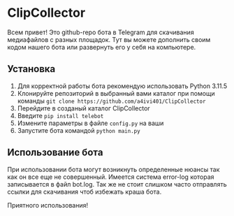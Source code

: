 # ClipCollector

Всем привет! Это github-repo бота в Telegram для скачивания медиафайлов с разных площадок. Тут вы можете дополнить своим кодом нашего бота или развернуть его у себя на компьютере.

## Установка
1. Для корректной работы бота рекомендую использовать Python 3.11.5
2. Клонируйте репозиторий в выбранный вами каталог при помощи команды `git clone https://github.com/a4ivi401/ClipCollector`
3. Перейдите в созданый каталог ClipCollector
4. Введите `pip install telebot`
5. Измените параметры в файле `config.py` на ваши
6. Запустите бота командой `python main.py`

## Использование бота

При использовании бота могут возникнуть определенные нюансы так как он все еще не совершенный. Имеется система error-log которая записывается в файл bot.log. Так же не стоит слишком часто отправлять ссылки для скачивания чтоб избежать краша бота.

Приятного использования!
